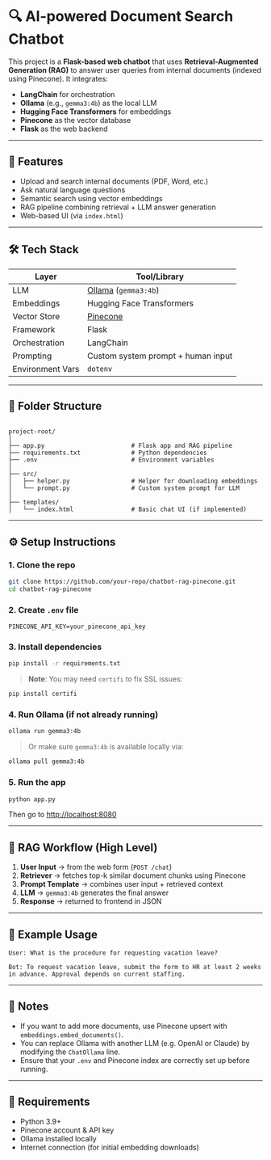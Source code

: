 # 🔍 AI-powered Document Search Chatbot

This project is a **Flask-based web chatbot** that uses **Retrieval-Augmented Generation (RAG)** to answer user queries from internal documents (indexed using Pinecone). It integrates:

- **LangChain** for orchestration
- **Ollama** (e.g., `gemma3:4b`) as the local LLM
- **Hugging Face Transformers** for embeddings
- **Pinecone** as the vector database
- **Flask** as the web backend

---

## 🚀 Features

- Upload and search internal documents (PDF, Word, etc.)
- Ask natural language questions
- Semantic search using vector embeddings
- RAG pipeline combining retrieval + LLM answer generation
- Web-based UI (via `index.html`)

---

## 🛠️ Tech Stack

| Layer            | Tool/Library                |
|------------------|-----------------------------|
| LLM              | [Ollama](https://ollama.com/) (`gemma3:4b`) |
| Embeddings       | Hugging Face Transformers   |
| Vector Store     | [Pinecone](https://www.pinecone.io/) |
| Framework        | Flask                       |
| Orchestration    | LangChain                   |
| Prompting        | Custom system prompt + human input |
| Environment Vars | `dotenv`                    |

---

## 📁 Folder Structure

```

project-root/
│
├── app.py                        # Flask app and RAG pipeline
├── requirements.txt              # Python dependencies
├── .env                          # Environment variables
│
├── src/
│   ├── helper.py                 # Helper for downloading embeddings
│   └── prompt.py                 # Custom system prompt for LLM
│
├── templates/
│   └── index.html                # Basic chat UI (if implemented)

````

---

## ⚙️ Setup Instructions

### 1. Clone the repo

```bash
git clone https://github.com/your-repo/chatbot-rag-pinecone.git
cd chatbot-rag-pinecone
````

### 2. Create `.env` file

```env
PINECONE_API_KEY=your_pinecone_api_key
```

### 3. Install dependencies

```bash
pip install -r requirements.txt
```

> **Note**: You may need `certifi` to fix SSL issues:

```bash
pip install certifi
```

### 4. Run Ollama (if not already running)

```bash
ollama run gemma3:4b
```

> Or make sure `gemma3:4b` is available locally via:

```bash
ollama pull gemma3:4b
```

### 5. Run the app

```bash
python app.py
```

Then go to [http://localhost:8080](http://localhost:8080)

---

## 🔄 RAG Workflow (High Level)

1. **User Input** → from the web form (`POST /chat`)
2. **Retriever** → fetches top-k similar document chunks using Pinecone
3. **Prompt Template** → combines user input + retrieved context
4. **LLM** → `gemma3:4b` generates the final answer
5. **Response** → returned to frontend in JSON

---

## 🧠 Example Usage

```
User: What is the procedure for requesting vacation leave?

Bot: To request vacation leave, submit the form to HR at least 2 weeks in advance. Approval depends on current staffing.
```

---

## 📝 Notes

* If you want to add more documents, use Pinecone upsert with `embeddings.embed_documents()`.
* You can replace Ollama with another LLM (e.g. OpenAI or Claude) by modifying the `ChatOllama` line.
* Ensure that your `.env` and Pinecone index are correctly set up before running.

---

## 📌 Requirements

* Python 3.9+
* Pinecone account & API key
* Ollama installed locally
* Internet connection (for initial embedding downloads)


